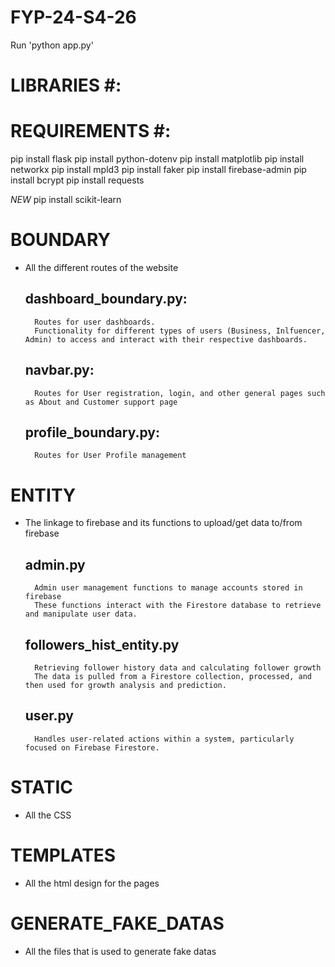 # FYP-24-S4-26 #
Run 'python app.py' 

# LIBRARIES #:

# REQUIREMENTS #:
pip install flask
pip install python-dotenv
pip install matplotlib
pip install networkx
pip install mpld3
pip install faker
pip install firebase-admin
pip install bcrypt
pip install requests

*NEW* 
pip install scikit-learn 


# BOUNDARY #
- All the different routes of the website
    ## dashboard_boundary.py:  
        Routes for user dashboards.
        Functionality for different types of users (Business, Inlfuencer, Admin) to access and interact with their respective dashboards.
    
    ## navbar.py:
        Routes for User registration, login, and other general pages such as About and Customer support page

    ## profile_boundary.py:
        Routes for User Profile management

# ENTITY #
- The linkage to firebase and its functions to upload/get data to/from firebase
    ## admin.py
        Admin user management functions to manage accounts stored in firebase
        These functions interact with the Firestore database to retrieve and manipulate user data.

    ## followers_hist_entity.py
        Retrieving follower history data and calculating follower growth
        The data is pulled from a Firestore collection, processed, and then used for growth analysis and prediction.

    ## user.py
        Handles user-related actions within a system, particularly focused on Firebase Firestore.

# STATIC #
- All the CSS 

# TEMPLATES #
- All the html design for the pages

# GENERATE_FAKE_DATAS #
- All the files that is used to generate fake datas